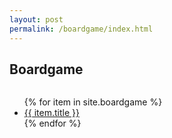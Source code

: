 ```yaml
---
layout: post
permalink: /boardgame/index.html
---
```

<h2>Boardgame</h2>
<div class="column">
  <ul>
  {% for item in site.boardgame %}
      <li>
        <a href="{{ item.url }}">{{ item.title }}</a>
      </li>
  {% endfor %}
  </ul>
</div>